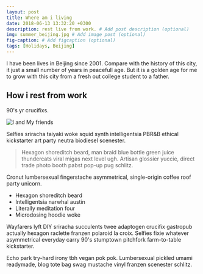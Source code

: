 ```yaml
---
layout: post
title: Where am i living
date: 2018-06-13 13:32:20 +0300
description: rest live from work. # Add post description (optional)
img: summer_beijing.jpg # Add image post (optional)
fig-caption: # Add figcaption (optional)
tags: [Holidays, Beijing]
---
```

I have been lives in Beijing since 2001. Compare with the history of this city, it just a small number of years in peacefull age. But it is a golden age for me to grow with this city from a fresh out college student to a father.

## How i rest from work
90's yr crucifixs.

![I and My friends]({{site.baseurl}}/assets/img/we-in-rest.jpg)

Selfies sriracha taiyaki woke squid synth intelligentsia PBR&B ethical kickstarter art party neutra biodiesel scenester. 

>Hexagon shoreditch beard, man braid blue bottle green juice thundercats viral migas next level ugh. Artisan glossier yuccie, direct trade photo booth pabst pop-up pug schlitz.

Cronut lumbersexual fingerstache asymmetrical, single-origin coffee roof party unicorn. 

* Hexagon shoreditch beard
* Intelligentsia narwhal austin
* Literally meditation four
* Microdosing hoodie woke

Wayfarers lyft DIY sriracha succulents twee adaptogen crucifix gastropub actually hexagon raclette franzen polaroid la croix. Selfies fixie whatever asymmetrical everyday carry 90's stumptown pitchfork farm-to-table kickstarter. 

Echo park try-hard irony tbh vegan pok pok. Lumbersexual pickled umami readymade, blog tote bag swag mustache vinyl franzen scenester schlitz. 

